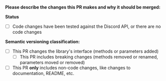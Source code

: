 **Please describe the changes this PR makes and why it should be merged:**

**Status**

- [ ] Code changes have been tested against the Discord API, or there are no code changes

**Semantic versioning classification:**

- [ ] This PR changes the library's interface (methods or parameters added)
  - [ ] This PR includes breaking changes (methods removed or renamed, parameters moved or removed)
- [ ] This PR **only** includes non-code changes, like changes to documentation, README, etc.
